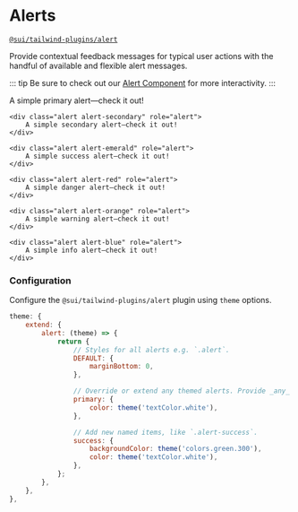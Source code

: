 # Alerts
[`@sui/tailwind-plugins/alert`](https://github.com/sgroupdesign/sui-vue/blob/main/packages/tailwind-plugins/src/alert)

Provide contextual feedback messages for typical user actions with the handful of available and flexible alert messages.

::: tip 
Be sure to check out our [Alert Component](/js-framework/components/alert) for more interactivity.
:::

<code-preview heading="Theme options">
    <div class="alert alert-primary" role="alert">
        A simple primary alert—check it out!
    </div>

    <div class="alert alert-secondary" role="alert">
        A simple secondary alert—check it out!
    </div>

    <div class="alert alert-emerald" role="alert">
        A simple success alert—check it out!
    </div>

    <div class="alert alert-red" role="alert">
        A simple danger alert—check it out!
    </div>

    <div class="alert alert-orange" role="alert">
        A simple warning alert—check it out!
    </div>

    <div class="alert alert-blue" role="alert">
        A simple info alert—check it out!
    </div>
</code-preview>

### Configuration
Configure the `@sui/tailwind-plugins/alert` plugin using `theme` options.

```js
theme: {
    extend: {
        alert: (theme) => {
            return {
                // Styles for all alerts e.g. `.alert`.
                DEFAULT: {
                    marginBottom: 0,
                },

                // Override or extend any themed alerts. Provide _any_ CSS property.
                primary: {
                    color: theme('textColor.white'),
                },

                // Add new named items, like `.alert-success`.
                success: {
                    backgroundColor: theme('colors.green.300'),
                    color: theme('textColor.white'),
                },
            };
        },
    },
},
```